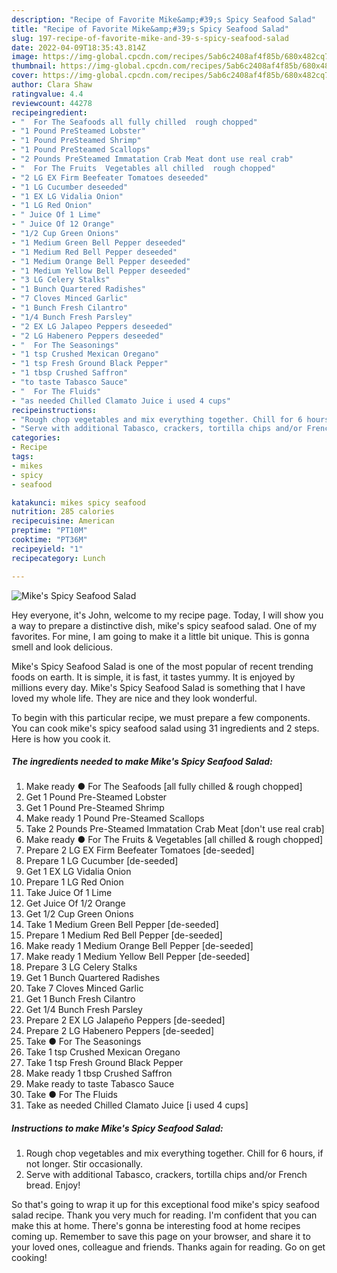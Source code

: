 ```yaml
---
description: "Recipe of Favorite Mike&amp;#39;s Spicy Seafood Salad"
title: "Recipe of Favorite Mike&amp;#39;s Spicy Seafood Salad"
slug: 197-recipe-of-favorite-mike-and-39-s-spicy-seafood-salad
date: 2022-04-09T18:35:43.814Z
image: https://img-global.cpcdn.com/recipes/5ab6c2408af4f85b/680x482cq70/mikes-spicy-seafood-salad-recipe-main-photo.jpg
thumbnail: https://img-global.cpcdn.com/recipes/5ab6c2408af4f85b/680x482cq70/mikes-spicy-seafood-salad-recipe-main-photo.jpg
cover: https://img-global.cpcdn.com/recipes/5ab6c2408af4f85b/680x482cq70/mikes-spicy-seafood-salad-recipe-main-photo.jpg
author: Clara Shaw
ratingvalue: 4.4
reviewcount: 44278
recipeingredient:
- "  For The Seafoods all fully chilled  rough chopped"
- "1 Pound PreSteamed Lobster"
- "1 Pound PreSteamed Shrimp"
- "1 Pound PreSteamed Scallops"
- "2 Pounds PreSteamed Immatation Crab Meat dont use real crab"
- "  For The Fruits  Vegetables all chilled  rough chopped"
- "2 LG EX Firm Beefeater Tomatoes deseeded"
- "1 LG Cucumber deseeded"
- "1 EX LG Vidalia Onion"
- "1 LG Red Onion"
- " Juice Of 1 Lime"
- " Juice Of 12 Orange"
- "1/2 Cup Green Onions"
- "1 Medium Green Bell Pepper deseeded"
- "1 Medium Red Bell Pepper deseeded"
- "1 Medium Orange Bell Pepper deseeded"
- "1 Medium Yellow Bell Pepper deseeded"
- "3 LG Celery Stalks"
- "1 Bunch Quartered Radishes"
- "7 Cloves Minced Garlic"
- "1 Bunch Fresh Cilantro"
- "1/4 Bunch Fresh Parsley"
- "2 EX LG Jalapeo Peppers deseeded"
- "2 LG Habenero Peppers deseeded"
- "  For The Seasonings"
- "1 tsp Crushed Mexican Oregano"
- "1 tsp Fresh Ground Black Pepper"
- "1 tbsp Crushed Saffron"
- "to taste Tabasco Sauce"
- "  For The Fluids"
- "as needed Chilled Clamato Juice i used 4 cups"
recipeinstructions:
- "Rough chop vegetables and mix everything together. Chill for 6 hours, if not longer. Stir occasionally."
- "Serve with additional Tabasco, crackers, tortilla chips and/or French bread. Enjoy!"
categories:
- Recipe
tags:
- mikes
- spicy
- seafood

katakunci: mikes spicy seafood 
nutrition: 285 calories
recipecuisine: American
preptime: "PT10M"
cooktime: "PT36M"
recipeyield: "1"
recipecategory: Lunch

---
```



![Mike&#39;s Spicy Seafood Salad](https://img-global.cpcdn.com/recipes/5ab6c2408af4f85b/680x482cq70/mikes-spicy-seafood-salad-recipe-main-photo.jpg)

Hey everyone, it's John, welcome to my recipe page. Today, I will show you a way to prepare a distinctive dish, mike&#39;s spicy seafood salad. One of my favorites. For mine, I am going to make it a little bit unique. This is gonna smell and look delicious.

Mike&#39;s Spicy Seafood Salad is one of the most popular of recent trending foods on earth. It is simple, it is fast, it tastes yummy. It is enjoyed by millions every day. Mike&#39;s Spicy Seafood Salad is something that I have loved my whole life. They are nice and they look wonderful.




To begin with this particular recipe, we must prepare a few components. You can cook mike&#39;s spicy seafood salad using 31 ingredients and 2 steps. Here is how you cook it.

<!--inarticleads1-->

##### The ingredients needed to make Mike&#39;s Spicy Seafood Salad:

1. Make ready  ● For The Seafoods [all fully chilled &amp; rough chopped]
1. Get 1 Pound Pre-Steamed Lobster
1. Get 1 Pound Pre-Steamed Shrimp
1. Make ready 1 Pound Pre-Steamed Scallops
1. Take 2 Pounds Pre-Steamed Immatation Crab Meat [don&#39;t use real crab]
1. Make ready  ● For The Fruits &amp; Vegetables [all chilled &amp; rough chopped]
1. Prepare 2 LG EX Firm Beefeater Tomatoes [de-seeded]
1. Prepare 1 LG Cucumber [de-seeded]
1. Get 1 EX LG Vidalia Onion
1. Prepare 1 LG Red Onion
1. Take  Juice Of 1 Lime
1. Get  Juice Of 1/2 Orange
1. Get 1/2 Cup Green Onions
1. Take 1 Medium Green Bell Pepper [de-seeded]
1. Prepare 1 Medium Red Bell Pepper [de-seeded]
1. Make ready 1 Medium Orange Bell Pepper [de-seeded]
1. Make ready 1 Medium Yellow Bell Pepper [de-seeded]
1. Prepare 3 LG Celery Stalks
1. Get 1 Bunch Quartered Radishes
1. Take 7 Cloves Minced Garlic
1. Get 1 Bunch Fresh Cilantro
1. Get 1/4 Bunch Fresh Parsley
1. Prepare 2 EX LG Jalapeño Peppers [de-seeded]
1. Prepare 2 LG Habenero Peppers [de-seeded]
1. Take  ● For The Seasonings
1. Take 1 tsp Crushed Mexican Oregano
1. Take 1 tsp Fresh Ground Black Pepper
1. Make ready 1 tbsp Crushed Saffron
1. Make ready to taste Tabasco Sauce
1. Take  ● For The Fluids
1. Take as needed Chilled Clamato Juice [i used 4 cups]




<!--inarticleads2-->

##### Instructions to make Mike&#39;s Spicy Seafood Salad:

1. Rough chop vegetables and mix everything together. Chill for 6 hours, if not longer. Stir occasionally.
1. Serve with additional Tabasco, crackers, tortilla chips and/or French bread. Enjoy!




So that's going to wrap it up for this exceptional food mike&#39;s spicy seafood salad recipe. Thank you very much for reading. I'm confident that you can make this at home. There's gonna be interesting food at home recipes coming up. Remember to save this page on your browser, and share it to your loved ones, colleague and friends. Thanks again for reading. Go on get cooking!
